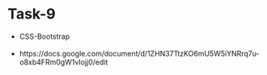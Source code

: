 # Task-9
<ul><li>CSS-Bootstrap</li> <br>
<li>https://docs.google.com/document/d/1ZHN37TtzKO6mU5W5iYNRrq7u-o8xb4FRm0gW1vIojj0/edit</li></ul>
